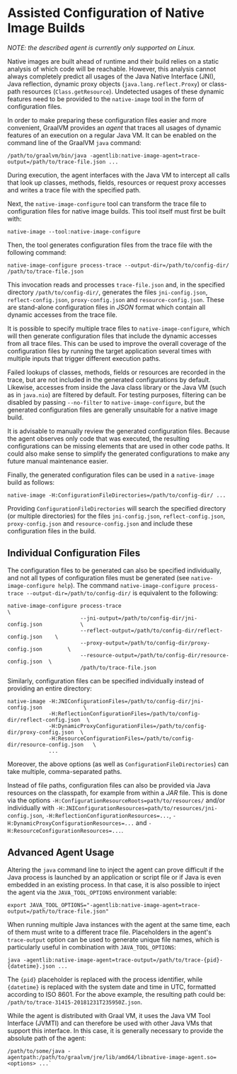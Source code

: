 # Assisted Configuration of Native Image Builds

_NOTE: the described agent is currently only supported on Linux._

Native images are built ahead of runtime and their build relies on a static analysis of which code will be reachable. However, this analysis cannot always completely predict all usages of the Java Native Interface (JNI), Java reflection, dynamic proxy objects (`java.lang.reflect.Proxy`) or class-path resources (`Class.getResource`). Undetected usages of these dynamic features need to be provided to the `native-image` tool in the form of configuration files.

In order to make preparing these configuration files easier and more convenient, GraalVM provides an _agent_ that traces all usages of dynamic features of an execution on a regular Java VM. It can be enabled on the command line of the GraalVM `java` command:

```
/path/to/graalvm/bin/java -agentlib:native-image-agent=trace-output=/path/to/trace-file.json ...
```

During execution, the agent interfaces with the Java VM to intercept all calls that look up classes, methods, fields, resources or request proxy accesses and writes a trace file with the specified path.

Next, the `native-image-configure` tool can transform the trace file to configuration files for native image builds. This tool itself must first be built with:

```
native-image --tool:native-image-configure
```

Then, the tool generates configuration files from the trace file with the following command:

```
native-image-configure process-trace --output-dir=/path/to/config-dir/ /path/to/trace-file.json
```

This invocation reads and processes `trace-file.json` and, in the specified directory `/path/to/config-dir/`, generates the files `jni-config.json`, `reflect-config.json`, `proxy-config.json` and `resource-config.json`. These are stand-alone configuration files in _JSON_ format which contain all dynamic accesses from the trace file.

It is possible to specify multiple trace files to `native-image-configure`, which will then generate configuration files that include the dynamic accesses from all trace files. This can be used to improve the overall coverage of the configuration files by running the target application several times with multiple inputs that trigger different execution paths.

Failed lookups of classes, methods, fields or resources are recorded in the trace, but are not included in the generated configurations by default. Likewise, accesses from inside the Java class library or the Java VM (such as in `java.nio`) are filtered by default. For testing purposes, filtering can be disabled by passing `--no-filter` to `native-image-configure`, but the generated configuration files are generally unsuitable for a native image build.

It is advisable to manually review the generated configuration files. Because the agent observes only code that was executed, the resulting configurations can be missing elements that are used in other code paths. It could also make sense to simplify the generated configurations to make any future manual maintenance easier.

Finally, the generated configuration files can be used in a `native-image` build as follows:

```
native-image -H:ConfigurationFileDirectories=/path/to/config-dir/ ...
```

Providing `ConfigurationFileDirectories` will search the specified directory (or multiple directories) for the files `jni-config.json`, `reflect-config.json`, `proxy-config.json` and `resource-config.json` and include these configuration files in the build.

## Individual Configuration Files

The configuration files to be generated can also be specified individually, and not all types of configuration files must be generated (see `native-image-configure help`). The command `native-image-configure process-trace --output-dir=/path/to/config-dir/` is equivalent to the following:

```
native-image-configure process-trace                                               \
                       --jni-output=/path/to/config-dir/jni-config.json            \
                       --reflect-output=/path/to/config-dir/reflect-config.json    \
                       --proxy-output=/path/to/config-dir/proxy-config.json        \
                       --resource-output=/path/to/config-dir/resource-config.json  \
                       /path/to/trace-file.json
```

Similarly, configuration files can be specified individually instead of providing an entire directory:
```
native-image -H:JNIConfigurationFiles=/path/to/config-dir/jni-config.json             \
             -H:ReflectionConfigurationFiles=/path/to/config-dir/reflect-config.json  \
             -H:DynamicProxyConfigurationFiles=/path/to/config-dir/proxy-config.json  \
             -H:ResourceConfigurationFiles=/path/to/config-dir/resource-config.json   \
             ...
```

Moreover, the above options (as well as `ConfigurationFileDirectories`) can take multiple, comma-separated paths.

Instead of file paths, configuration files can also be provided via Java resources on the classpath, for example from within a _JAR_ file. This is done via the options `-H:ConfigurationResourceRoots=path/to/resources/` and/or individually with `-H:JNIConfigurationResources=path/to/resources/jni-config.json`, `-H:ReflectionConfigurationResources=...`, `-H:DynamicProxyConfigurationResources=...` and `-H:ResourceConfigurationResources=...`.

## Advanced Agent Usage

Altering the `java` command line to inject the agent can prove difficult if the Java process is launched by an application or script file or if Java is even embedded in an existing process. In that case, it is also possible to inject the agent via the `JAVA_TOOL_OPTIONS` environment variable:

```
export JAVA_TOOL_OPTIONS="-agentlib:native-image-agent=trace-output=/path/to/trace-file.json"
```

When running multiple Java instances with the agent at the same time, each of them must write to a different trace file. Placeholders in the agent's `trace-output` option can be used to generate unique file names, which is particularly useful in combination with `JAVA_TOOL_OPTIONS`:

```
java -agentlib:native-image-agent=trace-output=/path/to/trace-{pid}-{datetime}.json ...
```

The `{pid}` placeholder is replaced with the process identifier, while `{datetime}` is replaced with the system date and time in UTC, formatted according to ISO 8601. For the above example, the resulting path could be: `/path/to/trace-31415-20181231T235950Z.json`.

While the agent is distributed with Graal VM, it uses the Java VM Tool Interface (JVMTI) and can therefore be used with other Java VMs that support this interface. In this case, it is generally necessary to provide the absolute path of the agent:
```
/path/to/some/java -agentpath:/path/to/graalvm/jre/lib/amd64/libnative-image-agent.so=<options> ...`
```
